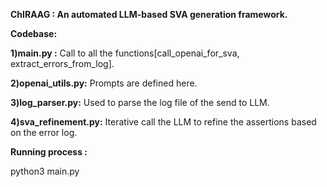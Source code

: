 **ChIRAAG : An automated LLM-based SVA generation framework.**

**Codebase:**

**1)main.py :** Call to all the functions[call_openai_for_sva, extract_errors_from_log].

**2)openai_utils.py:** Prompts are defined here.

**3)log_parser.py:** Used to parse the log file of the send to LLM.

**4)sva_refinement.py:** Iterative call the LLM to refine the assertions based on the error log.




**Running process :**

python3 main.py 
